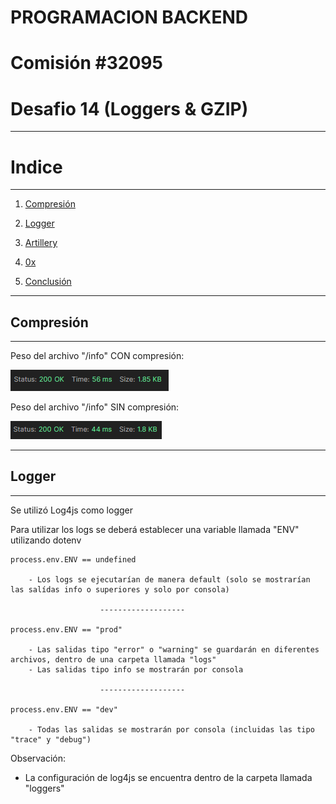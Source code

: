 # PROGRAMACION BACKEND

# Comisión #32095

# Desafio 14 (Loggers & GZIP)

---

# Indice

---

1. [Compresión](#compresión)

2. [Logger](#logger)

3. [Artillery](#artillery)

4. [0x](#0x)

5. [Conclusión](#conclusión)

---

## Compresión

---

Peso del archivo "/info" CON compresión:

![image](./assets/info-con-comp.png)

Peso del archivo "/info" SIN compresión:

![image](./assets/info-sin-comp.png)

---

## Logger

---

Se utilizó Log4js como logger

Para utilizar los logs se deberá establecer una variable llamada "ENV" utilizando dotenv

    process.env.ENV == undefined

        - Los logs se ejecutarían de manera default (solo se mostrarían las salídas info o superiores y solo por consola)

                        -------------------

    process.env.ENV == "prod"

        - Las salidas tipo "error" o "warning" se guardarán en diferentes archivos, dentro de una carpeta llamada "logs"
        - Las salidas tipo info se mostrarán por consola

                        -------------------

    process.env.ENV == "dev"

        - Todas las salidas se mostrarán por consola (incluidas las tipo "trace" y "debug")

Observación:

- La configuración de log4js se encuentra dentro de la carpeta llamada "loggers"
